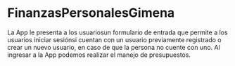# FinanzasPersonalesGimena
La  App  le  presenta a  los  usuariosun formulario de entrada que permite a los usuarios iniciar sesiónsi cuentan con un usuario previamente registrado o crear un nuevo usuario, en caso de que la persona no cuente con  uno.  Al  ingresar  a  la App  podemos  realizar el manejo  de  presupuestos.
